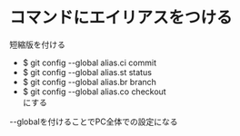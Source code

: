 # コマンドにエイリアスをつける
短縮版を付ける
 - $ git config --global alias.ci commit
 - $ git config --global alias.st status
 - $ git config --global alias.br branch
 - $ git config --global alias.co checkout  
 にする

 --globalを付けることでPC全体での設定になる